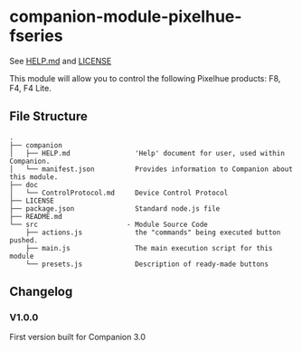 # companion-module-pixelhue-fseries

See [HELP.md](./companion/HELP.md) and [LICENSE](./LICENSE)

This module will allow you to control the following Pixelhue products: F8, F4, F4 Lite.

## File Structure

```
.
├── companion
│   ├── HELP.md                'Help' document for user, used within Companion.
│   └── manifest.json          Provides information to Companion about this module.
├── doc
│   └── ControlProtocol.md     Device Control Protocol
├── LICENSE
├── package.json               Standard node.js file
├── README.md
└── src                      - Module Source Code
    ├── actions.js             the "commands" being executed button pushed.
    ├── main.js                The main execution script for this module
    └── presets.js             Description of ready-made buttons

```

## Changelog

### V1.0.0

First version built for Companion 3.0
